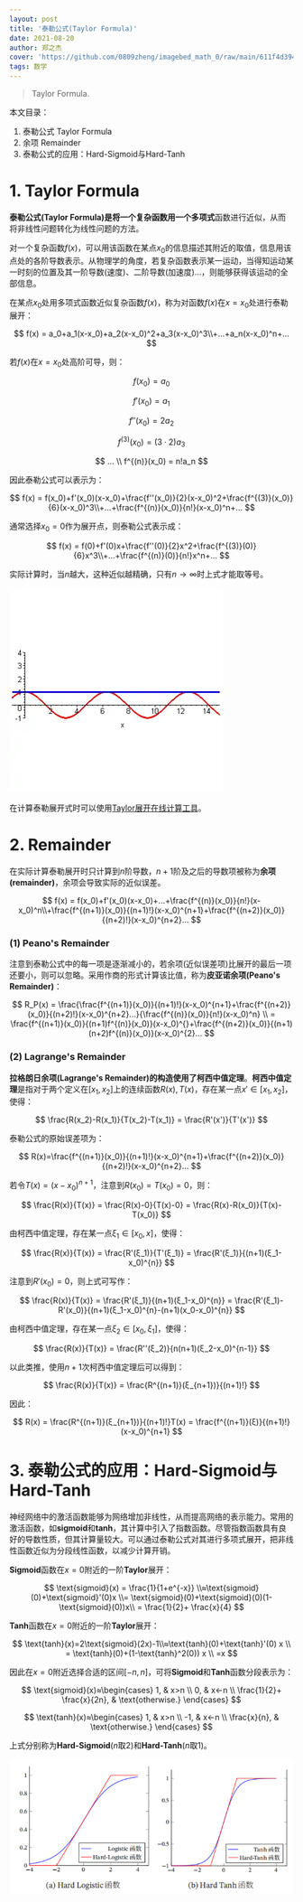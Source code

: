 ```yaml
---
layout: post
title: '泰勒公式(Taylor Formula)'
date: 2021-08-20
author: 郑之杰
cover: 'https://github.com/0809zheng/imagebed_math_0/raw/main/611f4d394907e2d39c35a7ee.jpg'
tags: 数学
---
```


> Taylor Formula.

本文目录：
1. 泰勒公式 Taylor Formula
2. 余项 Remainder
3. 泰勒公式的应用：Hard-Sigmoid与Hard-Tanh

# 1. Taylor Formula
**泰勒公式(Taylor Formula)**是将一个复杂函数用一个**多项式**函数进行近似，从而将非线性问题转化为线性问题的方法。

对一个复杂函数$f(x)$，可以用该函数在某点$x_0$的信息描述其附近的取值，信息用该点处的各阶导数表示。从物理学的角度，若复杂函数表示某一运动，当得知运动某一时刻的位置及其一阶导数(速度)、二阶导数(加速度)...，则能够获得该运动的全部信息。

在某点$x_0$处用多项式函数近似复杂函数$f(x)$，称为对函数$f(x)$在$x=x_0$处进行泰勒展开：

$$ f(x) = a_0+a_1(x-x_0)+a_2(x-x_0)^2+a_3(x-x_0)^3\\+...+a_n(x-x_0)^n+... $$

若$f(x)$在$x=x_0$处高阶可导，则：

$$ f(x_0) = a_0 $$

$$ f'(x_0) = a_1 $$

$$ f''(x_0) = 2a_2 $$

$$ f^{(3)}(x_0) = (3\cdot 2)a_3 $$

$$ ... \\ f^{(n)}(x_0) = n!a_n $$

因此泰勒公式可以表示为：

$$ f(x) = f(x_0)+f'(x_0)(x-x_0)+\frac{f''(x_0)}{2}(x-x_0)^2+\frac{f^{(3)}(x_0)}{6}(x-x_0)^3\\+...+\frac{f^{(n)}(x_0)}{n!}(x-x_0)^n+... $$

通常选择$x_0=0$作为展开点，则泰勒公式表示成：

$$ f(x) = f(0)+f'(0)x+\frac{f''(0)}{2}x^2+\frac{f^{(3)}(0)}{6}x^3\\+...+\frac{f^{(n)}(0)}{n!}x^n+... $$

实际计算时，当$n$越大，这种近似越精确，只有$n→∞$时上式才能取等号。

![](https://github.com/0809zheng/imagebed_math_0/raw/main/v2-9dd69ab2c20ca721bc0979d7ebaa0253_720w.webp?source=1940ef5c)

在计算泰勒展开式时可以使用[Taylor展开在线计算工具](https://zh.numberempire.com/taylorseriesexpansion.php)。

# 2. Remainder
在实际计算泰勒展开时只计算到$n$阶导数，$n+1$阶及之后的导数项被称为**余项(remainder)**，余项会导致实际的近似误差。

$$ f(x) = f(x_0)+f'(x_0)(x-x_0)+...+\frac{f^{(n)}(x_0)}{n!}(x-x_0)^n\\+\frac{f^{(n+1)}(x_0)}{(n+1)!}(x-x_0)^{n+1}+\frac{f^{(n+2)}(x_0)}{(n+2)!}(x-x_0)^{n+2}... $$

### (1) Peano's Remainder
注意到泰勒公式中的每一项是逐渐减小的，若余项(近似误差项)比展开的最后一项还要小，则可以忽略。采用作商的形式计算该比值，称为**皮亚诺余项(Peano's Remainder)**：

$$ R_P(x) = \frac{\frac{f^{(n+1)}(x_0)}{(n+1)!}(x-x_0)^{n+1}+\frac{f^{(n+2)}(x_0)}{(n+2)!}(x-x_0)^{n+2}...}{\frac{f^{(n)}(x_0)}{n!}(x-x_0)^n} \\ = \frac{f^{(n+1)}(x_0)}{(n+1)f^{(n)}(x_0)}(x-x_0)^{}+\frac{f^{(n+2)}(x_0)}{(n+1)(n+2)f^{(n)}(x_0)}(x-x_0)^{2}... $$

### (2) Lagrange's Remainder
**拉格朗日余项(Lagrange's Remainder)**的构造使用了**柯西中值定理**。**柯西中值定理**是指对于两个定义在$[x_1,x_2]$上的连续函数$R(x),T(x)$，存在某一点$x'\in[x_1,x_2]$，使得：

$$ \frac{R(x_2)-R(x_1)}{T(x_2)-T(x_1)} = \frac{R'(x')}{T'(x')} $$

泰勒公式的原始误差项为：

$$ R(x)=\frac{f^{(n+1)}(x_0)}{(n+1)!}(x-x_0)^{n+1}+\frac{f^{(n+2)}(x_0)}{(n+2)!}(x-x_0)^{n+2}... $$

若令$T(x)=(x-x_0)^{n+1}$，注意到$R(x_0)=T(x_0)=0$，则：

$$ \frac{R(x)}{T(x)} = \frac{R(x)-0}{T(x)-0} = \frac{R(x)-R(x_0)}{T(x)-T(x_0)}  $$

由柯西中值定理，存在某一点$ξ_1\in[x_0,x]$，使得：

$$ \frac{R(x)}{T(x)} = \frac{R'(ξ_1)}{T'(ξ_1)} = \frac{R'(ξ_1)}{(n+1)(ξ_1-x_0)^{n}} $$

注意到$R'(x_0)=0$，则上式可写作：

$$ \frac{R(x)}{T(x)} = \frac{R'(ξ_1)}{(n+1)(ξ_1-x_0)^{n}} = \frac{R'(ξ_1)-R'(x_0)}{(n+1)(ξ_1-x_0)^{n}-(n+1)(x_0-x_0)^{n}} $$

由柯西中值定理，存在某一点$ξ_2\in[x_0,ξ_1]$，使得：

$$ \frac{R(x)}{T(x)} = \frac{R''(ξ_2)}{n(n+1)(ξ_2-x_0)^{n-1}} $$

以此类推，使用$n+1$次柯西中值定理后可以得到：

$$ \frac{R(x)}{T(x)} = \frac{R^{(n+1)}(ξ_{n+1})}{(n+1)!} $$

因此：

$$ R(x) = \frac{R^{(n+1)}(ξ_{n+1})}{(n+1)!}T(x) = \frac{f^{(n+1)}(ξ)}{(n+1)!}(x-x_0)^{n+1} $$

# 3. 泰勒公式的应用：Hard-Sigmoid与Hard-Tanh
神经网络中的激活函数能够为网络增加非线性，从而提高网络的表示能力。常用的激活函数，如**sigmoid**和**tanh**，其计算中引入了指数函数。尽管指数函数具有良好的导数性质，但其计算量较大。可以通过泰勒公式对其进行多项式展开，把非线性函数近似为分段线性函数，以减少计算开销。

**Sigmoid**函数在$x=0$附近的一阶**Taylor**展开：

$$ \text{sigmoid}(x) = \frac{1}{1+e^{-x}} \\≈\text{sigmoid}(0)+\text{sigmoid}'(0)x \\= \text{sigmoid}(0)+\text{sigmoid}(0)(1-\text{sigmoid}(0))x\\ = \frac{1}{2}+ \frac{x}{4} $$

**Tanh**函数在$x=0$附近的一阶**Taylor**展开：

$$ \text{tanh}(x)=2\text{sigmoid}(2x)-1\\≈\text{tanh}(0)+\text{tanh}'(0) x \\ = \text{tanh}(0)+(1-\text{tanh}^2(0)) x \\ =x $$

因此在$x=0$附近选择合适的区间$[-n,n]$，可将**Sigmoid**和**Tanh**函数分段表示为：

$$ \text{sigmoid}(x)≈\begin{cases} 1, & x>n \\ 0, & x<-n \\ \frac{1}{2}+ \frac{x}{2n}, & \text{otherwise.} \end{cases} $$

$$ \text{tanh}(x)≈\begin{cases} 1, & x>n \\ -1, & x<-n \\ \frac{x}{n}, & \text{otherwise.} \end{cases} $$

上式分别称为**Hard-Sigmoid**($n$取$2$)和**Hard-Tanh**($n$取$1$)。

![](https://github.com/0809zheng/imagebed_math_0/raw/main/5e7b5a94504f4bcb0408006f.png)
